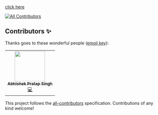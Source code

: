 [click here](https://abhay-blog.herokuapp.com/)
<!-- ALL-CONTRIBUTORS-BADGE:START - Do not remove or modify this section -->
[![All Contributors](https://img.shields.io/badge/all_contributors-1-orange.svg?style=flat-square)](#contributors-)
<!-- ALL-CONTRIBUTORS-BADGE:END -->

## Contributors ✨

Thanks goes to these wonderful people ([emoji key](https://allcontributors.org/docs/en/emoji-key)):

<!-- ALL-CONTRIBUTORS-LIST:START - Do not remove or modify this section -->
<!-- prettier-ignore-start -->
<!-- markdownlint-disable -->
<table>
  <tr>
    <td align="center"><a href="https://github.com/av1shek"><img src="https://avatars.githubusercontent.com/u/59140024?v=4?s=100" width="100px;" alt=""/><br /><sub><b>Abhishek Pratap Singh</b></sub></a><br /><a href="https://github.com/Abhayraj1707/Python-Flask-Blog/commits?author=av1shek" title="Code">💻</a></td>
  </tr>
</table>

<!-- markdownlint-restore -->
<!-- prettier-ignore-end -->

<!-- ALL-CONTRIBUTORS-LIST:END -->

This project follows the [all-contributors](https://github.com/all-contributors/all-contributors) specification. Contributions of any kind welcome!